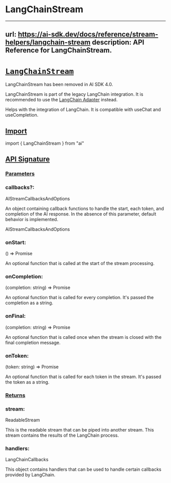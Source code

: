 # LangChainStream


---
url: https://ai-sdk.dev/docs/reference/stream-helpers/langchain-stream
description: API Reference for LangChainStream.
---


# [`LangChainStream`](#langchainstream)


LangChainStream has been removed in AI SDK 4.0.

LangChainStream is part of the legacy LangChain integration. It is recommended to use the [LangChain Adapter](/providers/adapters/langchain) instead.

Helps with the integration of LangChain. It is compatible with useChat and useCompletion.


## [Import](#import)


import { LangChainStream } from "ai"


## [API Signature](#api-signature)



### [Parameters](#parameters)



### callbacks?:


AIStreamCallbacksAndOptions

An object containing callback functions to handle the start, each token, and completion of the AI response. In the absence of this parameter, default behavior is implemented.

AIStreamCallbacksAndOptions


### onStart:


() => Promise<void>

An optional function that is called at the start of the stream processing.


### onCompletion:


(completion: string) => Promise<void>

An optional function that is called for every completion. It's passed the completion as a string.


### onFinal:


(completion: string) => Promise<void>

An optional function that is called once when the stream is closed with the final completion message.


### onToken:


(token: string) => Promise<void>

An optional function that is called for each token in the stream. It's passed the token as a string.


### [Returns](#returns)



### stream:


ReadableStream

This is the readable stream that can be piped into another stream. This stream contains the results of the LangChain process.


### handlers:


LangChainCallbacks

This object contains handlers that can be used to handle certain callbacks provided by LangChain.
